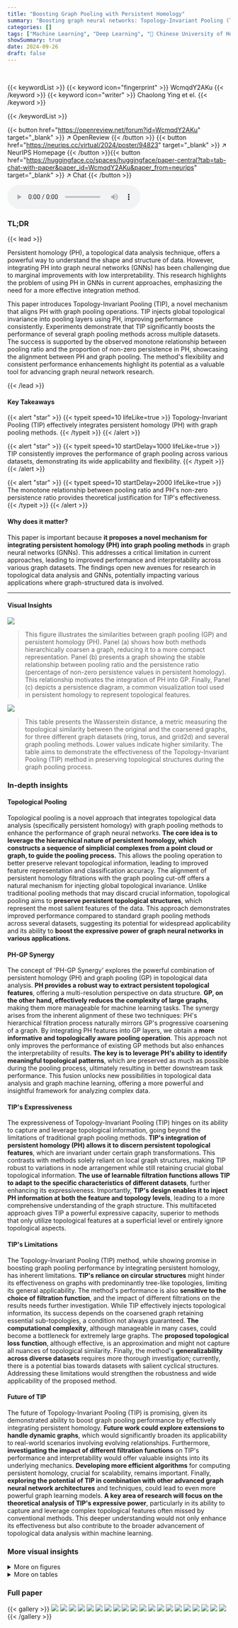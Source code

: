 ```yaml
---
title: "Boosting Graph Pooling with Persistent Homology"
summary: "Boosting graph neural networks: Topology-Invariant Pooling (TIP) leverages persistent homology to enhance graph pooling, achieving consistent performance gains across diverse datasets."
categories: []
tags: ["Machine Learning", "Deep Learning", "🏢 Chinese University of Hong Kong, Shenzhen",]
showSummary: true
date: 2024-09-26
draft: false
---
```


<br>

{{< keywordList >}}
{{< keyword icon="fingerprint" >}} WcmqdY2AKu {{< /keyword >}}
{{< keyword icon="writer" >}} Chaolong Ying et el. {{< /keyword >}}
 
{{< /keywordList >}}

{{< button href="https://openreview.net/forum?id=WcmqdY2AKu" target="_blank" >}}
↗ OpenReview
{{< /button >}}
{{< button href="https://neurips.cc/virtual/2024/poster/94823" target="_blank" >}}
↗ NeurIPS Homepage
{{< /button >}}{{< button href="https://huggingface.co/spaces/huggingface/paper-central?tab=tab-chat-with-paper&paper_id=WcmqdY2AKu&paper_from=neurips" target="_blank" >}}
↗ Chat
{{< /button >}}



<audio controls>
    <source src="https://ai-paper-reviewer.com/WcmqdY2AKu/podcast.wav" type="audio/wav">
    Your browser does not support the audio element.
</audio>


### TL;DR


{{< lead >}}

Persistent homology (PH), a topological data analysis technique, offers a powerful way to understand the shape and structure of data.  However, integrating PH into graph neural networks (GNNs) has been challenging due to marginal improvements with low interpretability.  This research highlights the problem of using PH in GNNs in current approaches, emphasizing the need for a more effective integration method.

This paper introduces Topology-Invariant Pooling (TIP), a novel mechanism that aligns PH with graph pooling operations.  TIP injects global topological invariance into pooling layers using PH, improving performance consistently. Experiments demonstrate that TIP significantly boosts the performance of several graph pooling methods across multiple datasets. The success is supported by the observed monotone relationship between pooling ratio and the proportion of non-zero persistence in PH, showcasing the alignment between PH and graph pooling.  The method's flexibility and consistent performance enhancements highlight its potential as a valuable tool for advancing graph neural network research.

{{< /lead >}}


#### Key Takeaways

{{< alert "star" >}}
{{< typeit speed=10 lifeLike=true >}} Topology-Invariant Pooling (TIP) effectively integrates persistent homology (PH) with graph pooling methods. {{< /typeit >}}
{{< /alert >}}

{{< alert "star" >}}
{{< typeit speed=10 startDelay=1000 lifeLike=true >}} TIP consistently improves the performance of graph pooling across various datasets, demonstrating its wide applicability and flexibility. {{< /typeit >}}
{{< /alert >}}

{{< alert "star" >}}
{{< typeit speed=10 startDelay=2000 lifeLike=true >}} The monotone relationship between pooling ratio and PH's non-zero persistence ratio provides theoretical justification for TIP's effectiveness. {{< /typeit >}}
{{< /alert >}}

#### Why does it matter?
This paper is important because **it proposes a novel mechanism for integrating persistent homology (PH) into graph pooling methods** in graph neural networks (GNNs).  This addresses a critical limitation in current approaches, leading to improved performance and interpretability across various graph datasets.  The findings open new avenues for research in topological data analysis and GNNs, potentially impacting various applications where graph-structured data is involved.

------
#### Visual Insights



![](https://ai-paper-reviewer.com/WcmqdY2AKu/figures_1_1.jpg)

> This figure illustrates the similarities between graph pooling (GP) and persistent homology (PH).  Panel (a) shows how both methods hierarchically coarsen a graph, reducing it to a more compact representation. Panel (b) presents a graph showing the stable relationship between pooling ratio and the persistence ratio (percentage of non-zero persistence values in persistent homology). This relationship motivates the integration of PH into GP. Finally, Panel (c) depicts a persistence diagram, a common visualization tool used in persistent homology to represent topological features.





![](https://ai-paper-reviewer.com/WcmqdY2AKu/tables_7_1.jpg)

> This table presents the Wasserstein distance, a metric measuring the topological similarity between the original and the coarsened graphs, for three different graph datasets (ring, torus, and grid2d) and several graph pooling methods. Lower values indicate higher similarity. The table aims to demonstrate the effectiveness of the Topology-Invariant Pooling (TIP) method in preserving topological structures during the graph pooling process.





### In-depth insights


#### Topological Pooling
Topological pooling is a novel approach that integrates topological data analysis (specifically persistent homology) with graph pooling methods to enhance the performance of graph neural networks.  **The core idea is to leverage the hierarchical nature of persistent homology, which constructs a sequence of simplicial complexes from a point cloud or graph, to guide the pooling process.** This allows the pooling operation to better preserve relevant topological information, leading to improved feature representation and classification accuracy.  The alignment of persistent homology filtrations with the graph pooling cut-off offers a natural mechanism for injecting global topological invariance. Unlike traditional pooling methods that may discard crucial information, topological pooling aims to **preserve persistent topological structures**, which represent the most salient features of the data.  This approach demonstrates improved performance compared to standard graph pooling methods across several datasets, suggesting its potential for widespread applicability and its ability to **boost the expressive power of graph neural networks in various applications.**

#### PH-GP Synergy
The concept of 'PH-GP Synergy' explores the powerful combination of persistent homology (PH) and graph pooling (GP) in topological data analysis.  **PH provides a robust way to extract persistent topological features**, offering a multi-resolution perspective on data structure.  **GP, on the other hand, effectively reduces the complexity of large graphs**, making them more manageable for machine learning tasks. The synergy arises from the inherent alignment of these two techniques:  PH's hierarchical filtration process naturally mirrors GP's progressive coarsening of a graph. By integrating PH features into GP layers, we obtain a **more informative and topologically aware pooling operation**. This approach not only improves the performance of existing GP methods but also enhances the interpretability of results.  **The key is to leverage PH's ability to identify meaningful topological patterns**, which are preserved as much as possible during the pooling process, ultimately resulting in better downstream task performance.  This fusion unlocks new possibilities in topological data analysis and graph machine learning, offering a more powerful and insightful framework for analyzing complex data.

#### TIP's Expressiveness
The expressiveness of Topology-Invariant Pooling (TIP) hinges on its ability to capture and leverage topological information, going beyond the limitations of traditional graph pooling methods.  **TIP's integration of persistent homology (PH) allows it to discern persistent topological features**, which are invariant under certain graph transformations. This contrasts with methods solely reliant on local graph structures, making TIP robust to variations in node arrangement while still retaining crucial global topological information.  **The use of learnable filtration functions allows TIP to adapt to the specific characteristics of different datasets**, further enhancing its expressiveness.  Importantly, **TIP's design enables it to inject PH information at both the feature and topology levels**, leading to a more comprehensive understanding of the graph structure. This multifaceted approach gives TIP a powerful expressive capacity, superior to methods that only utilize topological features at a superficial level or entirely ignore topological aspects.

#### TIP's Limitations
The Topology-Invariant Pooling (TIP) method, while showing promise in boosting graph pooling performance by integrating persistent homology, has inherent limitations.  **TIP's reliance on circular structures** might hinder its effectiveness on graphs with predominantly tree-like topologies, limiting its general applicability.  The method's performance is also **sensitive to the choice of filtration function**, and the impact of different filtrations on the results needs further investigation. While TIP effectively injects topological information, its success depends on the coarsened graph retaining essential sub-topologies, a condition not always guaranteed. **The computational complexity**, although manageable in many cases, could become a bottleneck for extremely large graphs.  The **proposed topological loss function**, although effective, is an approximation and might not capture all nuances of topological similarity. Finally, the method's **generalizability across diverse datasets** requires more thorough investigation; currently, there is a potential bias towards datasets with salient cyclical structures.  Addressing these limitations would strengthen the robustness and wide applicability of the proposed method.

#### Future of TIP
The future of Topology-Invariant Pooling (TIP) is promising, given its demonstrated ability to boost graph pooling performance by effectively integrating persistent homology. **Future work could explore extensions to handle dynamic graphs**, which would significantly broaden its applicability to real-world scenarios involving evolving relationships.  Furthermore, **investigating the impact of different filtration functions** on TIP's performance and interpretability would offer valuable insights into its underlying mechanics.  **Developing more efficient algorithms** for computing persistent homology, crucial for scalability, remains important.  Finally, **exploring the potential of TIP in combination with other advanced graph neural network architectures** and techniques, could lead to even more powerful graph learning models.  **A key area of research will focus on the theoretical analysis of TIP's expressive power**, particularly in its ability to capture and leverage complex topological features often missed by conventional methods.  This deeper understanding would not only enhance its effectiveness but also contribute to the broader advancement of topological data analysis within machine learning.


### More visual insights

<details>
<summary>More on figures
</summary>


![](https://ai-paper-reviewer.com/WcmqdY2AKu/figures_3_1.jpg)

> This figure illustrates the proposed Topology-Invariant Pooling (TIP) method.  The process begins with an input graph represented by its adjacency matrix A<sup>(0)</sup> and node features X<sup>(0)</sup>.  Standard graph neural network (GNN) layers process the graph before it is passed to a graph pooling layer. The pooling layer generates a coarsened graph, represented by A<sup>(l-1)</sup> and X<sup>(l-1)</sup>. This coarsened graph undergoes several steps: self-loops are added, a resampling process based on Equation (5) is applied to generate A’<sup>(l)</sup>, and persistent homology is calculated to produce a persistence diagram (PD).  Based on Equation (6), a reweighting process takes place, integrating topological information into A<sup>(l)</sup>, thus obtaining (A<sup>(l)</sup>, X<sup>(l)</sup>).  The topological loss function L<sub>topo</sub> compares the original graph's persistence diagram to the coarsened graph's, guiding the topology-preserving process. The entire shaded block represents a single layer of the TIP method, which can be stacked for hierarchical pooling.


![](https://ai-paper-reviewer.com/WcmqdY2AKu/figures_7_1.jpg)

> This figure visualizes the coarsened graphs obtained using different graph pooling methods (DiffPool, DiffPool-TIP, MinCutPool, MinCutPool-TIP, DMoNPool, DMoNPool-TIP, TopK, and Graclus) on three datasets (ring, torus, and grid2d). The goal is to show how well each method preserves the topological structure during the pooling process. The original graphs are shown in the leftmost column for comparison. TIP, which integrates persistent homology into the pooling methods, generally preserves more of the topological structure than the other methods, especially for ring and torus datasets.  Dense pooling methods (DiffPool, MinCutPool, and DMoNPool) often produce dense graphs with little topological similarity to the original.  Sparse methods (TopK and Graclus) also preserve less structure than TIP.


![](https://ai-paper-reviewer.com/WcmqdY2AKu/figures_8_1.jpg)

> This figure compares the coarsened graphs generated by different graph pooling methods (DiffPool, DiffPool-TIP, MinCutPool, MinCutPool-TIP, DMoNPool, DMoNPool-TIP, TopK, and Graclus) on three different datasets (ring, torus, and grid2d).  It visually demonstrates how well each method preserves the topological structure of the original graph after pooling.  The goal is to show that TIP (Topology-Invariant Pooling) better maintains the original topology compared to other methods.


![](https://ai-paper-reviewer.com/WcmqdY2AKu/figures_9_1.jpg)

> This figure displays the training curves for two different versions of the DiffPool graph pooling method: one with the proposed Topology-Invariant Pooling (TIP) and one without.  It shows the objective function value and the Wasserstein distance between the persistence diagrams of the original and pooled graphs across multiple training steps (epochs). The Wasserstein distance measures the topological similarity. The plots illustrate that the TIP version converges to a lower objective value and maintains topological consistency better than the version without TIP.


![](https://ai-paper-reviewer.com/WcmqdY2AKu/figures_15_1.jpg)

> This figure shows two graphs that are indistinguishable by the 1-WL test (Weisfeiler-Lehman Isomorphism test), a common method for checking graph isomorphism. However, the TIP method (Topology-Invariant Pooling) can distinguish them. This highlights the enhanced expressive power of TIP compared to traditional methods for graph isomorphism.


![](https://ai-paper-reviewer.com/WcmqdY2AKu/figures_16_1.jpg)

> This figure compares the coarsened graphs generated by different graph pooling methods in an experiment designed to evaluate their ability to preserve topological structure.  The methods compared are DiffPool, DiffPool with TIP (Topology-Invariant Pooling), MinCutPool, MinCutPool with TIP, DMONPool, DMONPool with TIP, TopK, and Graclus.  The visualization shows how effectively each method maintains the original graph's topological features during the pooling process.  The results indicate that methods incorporating TIP generally preserve more of the original topological structure compared to their counterparts without TIP.


![](https://ai-paper-reviewer.com/WcmqdY2AKu/figures_17_1.jpg)

> This figure visualizes persistence diagrams (PDs) for ring and grid2d graphs before and after applying Topology-Invariant Pooling (TIP).  The diagrams illustrate the distribution of topological features (birth and death values) represented as points. Comparing the 'Original' PDs to those generated after TIP processing by DiffPool, MinCutPool, and DMoNPool, the visualization helps to assess the effect of TIP on preserving topological information during graph pooling. The preservation of key topological features after TIP indicates that TIP effectively preserves topological characteristics in the pooled graphs.


![](https://ai-paper-reviewer.com/WcmqdY2AKu/figures_17_2.jpg)

> This figure visualizes the coarsened graphs produced by different graph pooling methods (DiffPool, DiffPool-TIP, MinCutPool, MinCutPool-TIP, DMONPool, DMONPool-TIP, TopK, Graclus) on three datasets: ring, torus, and grid2d.  It demonstrates how different methods handle the preservation of topological structures during the pooling process. The original graphs are shown for comparison, highlighting how TIP (Topology-Invariant Pooling) generally preserves the topological structures better than the other methods.


</details>




<details>
<summary>More on tables
</summary>


![](https://ai-paper-reviewer.com/WcmqdY2AKu/tables_7_2.jpg)
> This table presents the test accuracy results for graph classification on several benchmark datasets.  The methods compared include various GNN models (GCN, GIN, GraphSAGE, TOGL, GSN), sparse pooling methods (Graclus, TopK), and dense pooling methods (DiffPool, MinCutPool, DMoNPool), both with and without the proposed TIP enhancement.  The table shows the mean test accuracy and standard deviation across multiple runs for each method and dataset.  A bold value highlights the best-performing method for each dataset, and gray shading indicates datasets where the TIP-enhanced version outperformed the base pooling method.

![](https://ai-paper-reviewer.com/WcmqdY2AKu/tables_9_1.jpg)
> This table presents the mean and standard deviation of prediction accuracy for the constrained solubility of molecules in the ZINC dataset, using mean square error as the performance metric.  It shows the results for three different graph pooling methods (DiffPool, MinCutPool, and DMoNPool) both with and without the TIP enhancement.  The lower the mean square error, the better the performance.

![](https://ai-paper-reviewer.com/WcmqdY2AKu/tables_13_1.jpg)
> This table shows the unsupervised loss functions used in three different dense graph pooling methods: DiffPool, MinCutPool, and DMoNPool.  For each method, it lists the reconstruction loss (Lr) and the clustering loss (Lc). The reconstruction loss aims to reconstruct the original graph from the pooled graph, while the clustering loss encourages good clustering quality. The specific formulas for these losses are given using matrix notation.  Understanding this table helps to grasp the differences in how the different pooling methods approach the task of coarsening a graph while preserving important structural information.

![](https://ai-paper-reviewer.com/WcmqdY2AKu/tables_14_1.jpg)
> This table presents the key statistics of the various datasets used in the paper's experiments. For each dataset, it lists the number of graphs, the average number of nodes per graph, the average number of edges per graph, the number of features associated with each node, and the number of classes or labels present in the dataset.

![](https://ai-paper-reviewer.com/WcmqdY2AKu/tables_17_1.jpg)
> This table presents the average running time in seconds for different graph pooling methods (DiffPool, DiffPool-TIP, MinCutPool, MinCutPool-TIP, DMONPool, DMONPool-TIP) across three benchmark datasets (NCI1, PROTEINS, ENZYMES).  The running time reflects the computational cost of each method, providing insights into their efficiency. The inclusion of TIP (Topology-Invariant Pooling) generally increases the runtime, indicating the additional computational requirements associated with incorporating persistent homology.

![](https://ai-paper-reviewer.com/WcmqdY2AKu/tables_18_1.jpg)
> This table presents the classification accuracy results on two synthetic datasets: 'Cycles' and '2-Cycles'.  Each dataset consists of 1000 graphs, divided into two classes based on topological features (presence or absence of cycles, or number of connected components). The table shows the performance of different graph pooling methods (DiffPool, MinCutPool, and DMoNPool) with and without the proposed TIP method.  The results demonstrate the effectiveness of TIP in improving classification accuracy, particularly for graphs with certain topological structures.

![](https://ai-paper-reviewer.com/WcmqdY2AKu/tables_19_1.jpg)
> This table presents the results of ablation studies performed on four datasets (NCI1, PROTEINS, ENZYMES, IMDB-BINARY) to assess the impact of each module (resampling, persistence injection, topological loss, 0-dimensional topological features, fixed filtration) within the TIP model on the graph classification task.  For each dataset and each ablation variant, the test accuracy is reported with standard deviation.  The table allows for a comparison of the performance of the complete TIP model against various versions with individual components removed, highlighting the importance of each component for overall performance.

![](https://ai-paper-reviewer.com/WcmqdY2AKu/tables_20_1.jpg)
> This table presents the test accuracy results of three different graph pooling methods (DiffPool, MinCutPool, and DMoNPool) and their corresponding versions integrated with the proposed Topology-Invariant Pooling (TIP) method.  The EXPWL1 dataset is used, which consists of graph pairs designed to test the expressive power of graph pooling methods in distinguishing non-isomorphic graphs. The results demonstrate that integrating TIP consistently improves the test accuracy of all three pooling methods, showcasing TIP's effectiveness in enhancing the expressive power of graph pooling.

</details>




### Full paper

{{< gallery >}}
<img src="https://ai-paper-reviewer.com/WcmqdY2AKu/1.png" class="grid-w50 md:grid-w33 xl:grid-w25" />
<img src="https://ai-paper-reviewer.com/WcmqdY2AKu/2.png" class="grid-w50 md:grid-w33 xl:grid-w25" />
<img src="https://ai-paper-reviewer.com/WcmqdY2AKu/3.png" class="grid-w50 md:grid-w33 xl:grid-w25" />
<img src="https://ai-paper-reviewer.com/WcmqdY2AKu/4.png" class="grid-w50 md:grid-w33 xl:grid-w25" />
<img src="https://ai-paper-reviewer.com/WcmqdY2AKu/5.png" class="grid-w50 md:grid-w33 xl:grid-w25" />
<img src="https://ai-paper-reviewer.com/WcmqdY2AKu/6.png" class="grid-w50 md:grid-w33 xl:grid-w25" />
<img src="https://ai-paper-reviewer.com/WcmqdY2AKu/7.png" class="grid-w50 md:grid-w33 xl:grid-w25" />
<img src="https://ai-paper-reviewer.com/WcmqdY2AKu/8.png" class="grid-w50 md:grid-w33 xl:grid-w25" />
<img src="https://ai-paper-reviewer.com/WcmqdY2AKu/9.png" class="grid-w50 md:grid-w33 xl:grid-w25" />
<img src="https://ai-paper-reviewer.com/WcmqdY2AKu/10.png" class="grid-w50 md:grid-w33 xl:grid-w25" />
<img src="https://ai-paper-reviewer.com/WcmqdY2AKu/11.png" class="grid-w50 md:grid-w33 xl:grid-w25" />
<img src="https://ai-paper-reviewer.com/WcmqdY2AKu/12.png" class="grid-w50 md:grid-w33 xl:grid-w25" />
<img src="https://ai-paper-reviewer.com/WcmqdY2AKu/13.png" class="grid-w50 md:grid-w33 xl:grid-w25" />
<img src="https://ai-paper-reviewer.com/WcmqdY2AKu/14.png" class="grid-w50 md:grid-w33 xl:grid-w25" />
<img src="https://ai-paper-reviewer.com/WcmqdY2AKu/15.png" class="grid-w50 md:grid-w33 xl:grid-w25" />
<img src="https://ai-paper-reviewer.com/WcmqdY2AKu/16.png" class="grid-w50 md:grid-w33 xl:grid-w25" />
<img src="https://ai-paper-reviewer.com/WcmqdY2AKu/17.png" class="grid-w50 md:grid-w33 xl:grid-w25" />
<img src="https://ai-paper-reviewer.com/WcmqdY2AKu/18.png" class="grid-w50 md:grid-w33 xl:grid-w25" />
<img src="https://ai-paper-reviewer.com/WcmqdY2AKu/19.png" class="grid-w50 md:grid-w33 xl:grid-w25" />
<img src="https://ai-paper-reviewer.com/WcmqdY2AKu/20.png" class="grid-w50 md:grid-w33 xl:grid-w25" />
{{< /gallery >}}